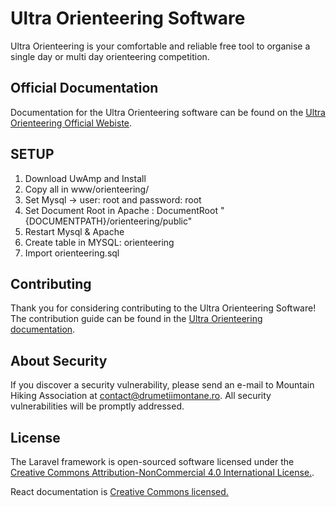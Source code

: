 # Ultra Orienteering Software

Ultra Orienteering is your comfortable and reliable free tool to organise a single day or multi day orienteering competition. 

## Official Documentation

Documentation for the Ultra Orienteering software can be found on the [Ultra Orienteering Official Webiste](http://www.ultraorienteering.drumetiimontane.ro).

## SETUP

1. Download UwAmp and Install
2. Copy all in www/orienteering/
3. Set Mysql -> user: root and password: root
4. Set Document Root in Apache : DocumentRoot "{DOCUMENTPATH}/orienteering/public"
5. Restart Mysql & Apache
6. Create table in MYSQL: orienteering
7. Import orienteering.sql


## Contributing

Thank you for considering contributing to the Ultra Orienteering Software! The contribution guide can be found in the [Ultra Orienteering documentation](http://www.ultraorienteering.drumetiimontane.ro/documentation).

## About Security

If you discover a security vulnerability, please send an e-mail to Mountain Hiking Association at contact@drumetiimontane.ro. All security vulnerabilities will be promptly addressed.

## License

The Laravel framework is open-sourced software licensed under the [ Creative Commons Attribution-NonCommercial 4.0 International License.](https://creativecommons.org/licenses/by-nc/4.0/).

React documentation is [Creative Commons licensed.](https://creativecommons.org/)